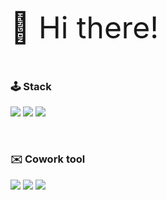 <!-- <div align="center"> -->
<!-- 
<img src="https://capsule-render.vercel.app/api?type=waving&color=gradient&height=300&section=header&text=Dohee Kim's GitHub&fontSize=50&animation=fadeIn&reversal=true" /> -->

<font size=10>👏 Hi there!</font>
  
<!-- ![Anurag's GitHub stats](https://github-readme-stats.vercel.app/api?username=do9605) -->
  
<br>

### 🕹 Stack
<a href='https://github.com/do9605/'><img src="https://img.shields.io/badge/Python-3776AB?style=square&logo=Python&logoColor=white"/></a> <a href='https://github.com/do9605/'><img src="https://img.shields.io/badge/Flask-000000?style=square&logo=Flask&logoColor=white"/></a> <a href='https://github.com/do9605/'><img src="https://img.shields.io/badge/MongoDB-47A248?style=square&logo=MongoDB&logoColor=white"/></a> 

<br>

### ✉️ Cowork tool
<img src="https://img.shields.io/badge/GitHub-181717?style=square&logo=GitHub&logoColor=white"/> <img src="https://img.shields.io/badge/Notion-000000?style=square&logo=Notion&logoColor=white"/> <img src="https://img.shields.io/badge/Slack-4A154B?style=square&logo=Slack&logoColor=white"/>

<!-- </div> -->
